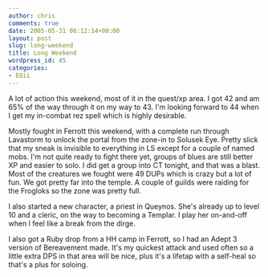 ```yaml
---
author: chris
comments: true
date: 2005-05-31 06:12:14+00:00
layout: post
slug: long-weekend
title: Long Weekend
wordpress_id: 45
categories:
- EQii
---
```


A lot of action this weekend, most of it in the quest/xp area. I got 42 and am 65% of the way through it on my way to 43. I'm looking forward to 44 when I get my in-combat rez spell which is highly desirable.

Mostly fought in Ferrott this weekend, with a complete run through Lavastorm to unlock the portal from the zone-in to Solusek Eye. Pretty slick that my sneak is invisible to everything in LS except for a couple of named mobs. I'm not quite ready to fight there yet, groups of blues are still better XP and easier to solo. I did get a group into CT tonight, and that was a blast. Most of the creatures we fought were 49 DUPs which is crazy but a lot of fun. We got pretty far into the temple. A couple of guilds were raiding for the Frogloks so the zone was pretty full.

I also started a new character, a priest in Queynos. She's already up to level 10 and a cleric, on the way to becoming a Templar. I play her on-and-off when I feel like a break from the dirge. 

I also got a Ruby drop from a HH camp in Ferrott, so I had an Adept 3 version of Bereavement made. It's my quickest attack and used often so a little extra DPS in that area will be nice, plus it's a lifetap with a self-heal so that's a plus for soloing.

